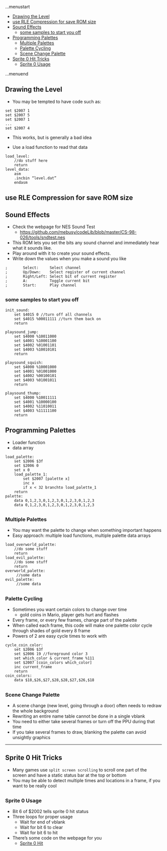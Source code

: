 ...menustart

 - [Drawing the Level](#ab24ce5359a3aa5f4438e23588a4befe)
 - [use RLE Compression for save ROM size](#eb44923296b836373685e3e4d4175d88)
 - [Sound Effects](#241b98a5c9bedc31f5dccef6a2a7971f)
     - [some samples to start you off](#8ac9b9ef9afb21eb1c257f54b74d714b)
 - [Programming Palettes](#2710ad0b6887323eaf277bc963102480)
     - [Multiple Palettes](#6ffa8c8e79a9ad2b441082e7fd695c79)
     - [Palette Cycling](#507a5dd97a97119f5bf2e6e9ec222a18)
     - [Scene Change Palette](#10dd7b5f67cf0e881bf154be3cb494b7)
 - [Sprite 0 Hit Tricks](#c6b180e325681dcd76e0cce7044400c8)
     - [Sprite 0 Usage](#9ce1a5849d3b4e279789b7c536377c64)

...menuend


<h2 id="ab24ce5359a3aa5f4438e23588a4befe"></h2>

## Drawing the Level

 - You may be tempted to have code such as:

```
set $2007 1
set $2007 5
set $2007 1
...
set $2007 4
```

 - This works, but is generally a bad idea

 - Use a load function to read that data

```
load_level:
    //do stuff here
    return
level_data:
    asm
    .incbin “level.dat”
    endasm
```

<h2 id="eb44923296b836373685e3e4d4175d88"></h2>

## use RLE Compression for save ROM size

<h2 id="241b98a5c9bedc31f5dccef6a2a7971f"></h2>

## Sound Effects

 - Check the webpage for NES Sound Test
    - https://github.com/mebusy/codeLib/blob/master/CS-98-026/tools/sndtest.nes
 - This ROM lets you set the bits any sound channel and immediately hear what it sounds like.
 - Play around with it to create your sound effects.
 - Write down the values when you make a sound you like

```
;       Select:     Select channel
;       Up/Down:    Select register of current channel
;       Right/Left: Select bit of current register
;       A:          Toggle current bit
;       Start:      Play channel
```

<h2 id="8ac9b9ef9afb21eb1c257f54b74d714b"></h2>

### some samples to start you off

```
init_sound:
    set $4015 0 //turn off all channels
    set $4015 %00011111 //turn them back on
    return

playsound_jump:
    set $4000 %10011000
    set $4001 %10001100
    set $4002 %01001101
    set $4003 %10010101
    return

playsound_squish:
    set $4000 %10001000
    set $4001 %01001000
    set $4002 %00100101
    set $4003 %01001011
    return

playsound_thump:
    set $4000 %10011111
    set $4001 %10000100
    set $4002 %11010011
    set $4003 %11111100
    return
```

<h2 id="2710ad0b6887323eaf277bc963102480"></h2>

## Programming Palettes

 - Loader function
 - data array

```
load_palette:
    set $2006 $3f
    set $2006 0
    set x 0
    load_palette_1:
        set $2007 [palette x]
        inc x
        if x < 32 branchto load_palette_1
    return
palette:
    data 0,1,2,3,0,1,2,3,0,1,2,3,0,1,2,3
    data 0,1,2,3,0,1,2,3,0,1,2,3,0,1,2,3
```

<h2 id="6ffa8c8e79a9ad2b441082e7fd695c79"></h2>

### Multiple Palettes

 - You may want the palette to change when something important happens
 - Easy approach: multiple load functions, multiple palette data arrays

```
load_overworld_palette:
    //do some stuff
    return
load_evil_palette:
    //do some stuff
    return
overworld_palette:
     //some data
evil_palette:
     //some data
```

<h2 id="507a5dd97a97119f5bf2e6e9ec222a18"></h2>

### Palette Cycling

 - Sometimes you want certain colors to change over time 
    - gold coins in Mario, player gets hurt and flashes
 - Every frame, or every few frames, change part of the palette
 - When called each frame, this code will make one palette color cycle through shades of gold every 8 frame
 - Powers of 2 are easy cycle times to work with

```
cycle_coin_color:
    set $2006 $3f
    set $2006 19 //foreground color 3
    set which_color & current_frame %111
    set $2007 [coin_colors which_color]
    inc current_frame
    return
coin_colors:
    data $18,$26,$27,$28,$28,$27,$26,$18
```

<h2 id="10dd7b5f67cf0e881bf154be3cb494b7"></h2>

### Scene Change Palette

 - A scene change (new level, going through a door) often needs to redraw the whole background
 - Rewriting an entire name table cannot be done in a single vblank
 - You need to either take several frames or turn off the PPU during that time
 - If you take several frames to draw, blanking the palette can avoid unsightly graphics


---

<h2 id="c6b180e325681dcd76e0cce7044400c8"></h2>

## Sprite 0 Hit Tricks

 - Many games use `split screen scrolling` to scroll one part of the screen and have a static status bar at the top or bottom
 - You may be able to detect multiple times and locations in a frame, if you want to be really cool

<h2 id="9ce1a5849d3b4e279789b7c536377c64"></h2>

### Sprite 0 Usage

 - Bit 6 of $2002 tells sprite 0 hit status
 - Three loops for proper usage
    - Wait for end of vblank
    - Wait for bit 6 to clear
    - Wait for bit 6 to hit
 - There’s some code on the webpage for you
    - [Sprite 0 Hit](https://raw.githubusercontent.com/mebusy/notes/master/codes/nbasic_codes/sprite0.bas)



